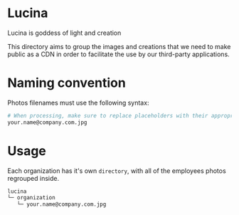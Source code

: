 # Lucina
Lucina is goddess of light and creation

This directory aims to group the images and creations that we need to make public as a CDN in order to facilitate the use by our third-party applications.

# Naming convention
Photos filenames must use the following syntax:
```bash
# When processing, make sure to replace placeholders with their appropriate values.
your.name@company.com.jpg
```

# Usage
Each organization has it's own `directory`, with all of the employees photos regrouped inside.
```bash
lucina
└─ organization
   └─ your.name@company.com.jpg
```